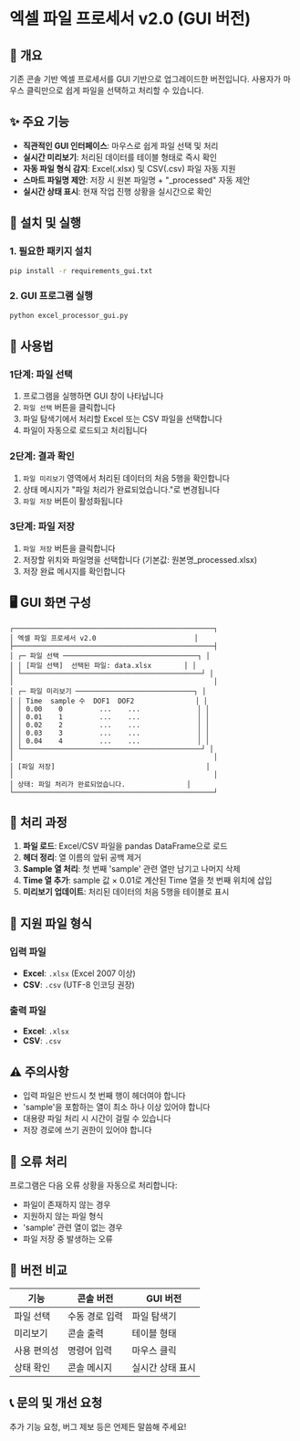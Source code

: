 # 엑셀 파일 프로세서 v2.0 (GUI 버전)

## 🎯 개요
기존 콘솔 기반 엑셀 프로세서를 GUI 기반으로 업그레이드한 버전입니다. 사용자가 마우스 클릭만으로 쉽게 파일을 선택하고 처리할 수 있습니다.

## ✨ 주요 기능
- **직관적인 GUI 인터페이스**: 마우스로 쉽게 파일 선택 및 처리
- **실시간 미리보기**: 처리된 데이터를 테이블 형태로 즉시 확인
- **자동 파일 형식 감지**: Excel(.xlsx) 및 CSV(.csv) 파일 자동 지원
- **스마트 파일명 제안**: 저장 시 원본 파일명 + "_processed" 자동 제안
- **실시간 상태 표시**: 현재 작업 진행 상황을 실시간으로 확인

## 🚀 설치 및 실행

### 1. 필요한 패키지 설치
```bash
pip install -r requirements_gui.txt
```

### 2. GUI 프로그램 실행
```bash
python excel_processor_gui.py
```

## 📖 사용법

### 1단계: 파일 선택
1. 프로그램을 실행하면 GUI 창이 나타납니다
2. `파일 선택` 버튼을 클릭합니다
3. 파일 탐색기에서 처리할 Excel 또는 CSV 파일을 선택합니다
4. 파일이 자동으로 로드되고 처리됩니다

### 2단계: 결과 확인
1. `파일 미리보기` 영역에서 처리된 데이터의 처음 5행을 확인합니다
2. 상태 메시지가 "파일 처리가 완료되었습니다."로 변경됩니다
3. `파일 저장` 버튼이 활성화됩니다

### 3단계: 파일 저장
1. `파일 저장` 버튼을 클릭합니다
2. 저장할 위치와 파일명을 선택합니다 (기본값: 원본명_processed.xlsx)
3. 저장 완료 메시지를 확인합니다

## 🖥️ GUI 화면 구성

```
┌─────────────────────────────────────────────────┐
│ 엑셀 파일 프로세서 v2.0                        │
├─────────────────────────────────────────────────┤
│ ┌─ 파일 선택 ─────────────────────────────────┐ │
│ │ [파일 선택]  선택된 파일: data.xlsx        │ │
│ └────────────────────────────────────────────┘ │
│                                                 │
│ ┌─ 파일 미리보기 ─────────────────────────────┐ │
│ │ Time  sample 수  DOF1  DOF2               │ │
│ │ 0.00    0         ...    ...              │ │
│ │ 0.01    1         ...    ...              │ │
│ │ 0.02    2         ...    ...              │ │
│ │ 0.03    3         ...    ...              │ │
│ │ 0.04    4         ...    ...              │ │
│ └────────────────────────────────────────────┘ │
│                                                 │
│ [파일 저장]                                     │
│                                                 │
│ 상태: 파일 처리가 완료되었습니다.               │
└─────────────────────────────────────────────────┘
```

## 🔧 처리 과정

1. **파일 로드**: Excel/CSV 파일을 pandas DataFrame으로 로드
2. **헤더 정리**: 열 이름의 앞뒤 공백 제거
3. **Sample 열 처리**: 첫 번째 'sample' 관련 열만 남기고 나머지 삭제
4. **Time 열 추가**: sample 값 × 0.01로 계산된 Time 열을 첫 번째 위치에 삽입
5. **미리보기 업데이트**: 처리된 데이터의 처음 5행을 테이블로 표시

## 📁 지원 파일 형식

### 입력 파일
- **Excel**: `.xlsx` (Excel 2007 이상)
- **CSV**: `.csv` (UTF-8 인코딩 권장)

### 출력 파일
- **Excel**: `.xlsx`
- **CSV**: `.csv`

## ⚠️ 주의사항

- 입력 파일은 반드시 첫 번째 행이 헤더여야 합니다
- 'sample'을 포함하는 열이 최소 하나 이상 있어야 합니다
- 대용량 파일 처리 시 시간이 걸릴 수 있습니다
- 저장 경로에 쓰기 권한이 있어야 합니다

## 🐛 오류 처리

프로그램은 다음 오류 상황을 자동으로 처리합니다:
- 파일이 존재하지 않는 경우
- 지원하지 않는 파일 형식
- 'sample' 관련 열이 없는 경우
- 파일 저장 중 발생하는 오류

## 🔄 버전 비교

| 기능 | 콘솔 버전 | GUI 버전 |
|------|-----------|----------|
| 파일 선택 | 수동 경로 입력 | 파일 탐색기 |
| 미리보기 | 콘솔 출력 | 테이블 형태 |
| 사용 편의성 | 명령어 입력 | 마우스 클릭 |
| 상태 확인 | 콘솔 메시지 | 실시간 상태 표시 |

## 📞 문의 및 개선 요청
추가 기능 요청, 버그 제보 등은 언제든 말씀해 주세요! 